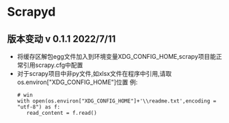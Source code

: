 # Scrapyd

## 版本变动 v 0.1.1 2022/7/11

* 将缓存区解包egg文件加入到环境变量XDG_CONFIG_HOME,scrapy项目能正常引用scrapy.cfg中配置
* 对于scrapy项目中非py文件,如xlsx文件在程序中引用,请取os.environ["XDG_CONFIG_HOME"]位置
   例:
   ```
   # win
   with open(os.environ["XDG_CONFIG_HOME"]+'\\readme.txt',encoding = "utf-8") as f:
      read_content = f.read()
   ```